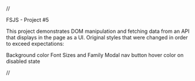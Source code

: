 //

FSJS - Project #5

This project demonstrates DOM manipulation and fetching data from an API that displays 
in the page as a UI. Original styles that were changed in order to exceed expectations:

Background color
Font Sizes and Family
Modal nav button hover color on disabled state

//

